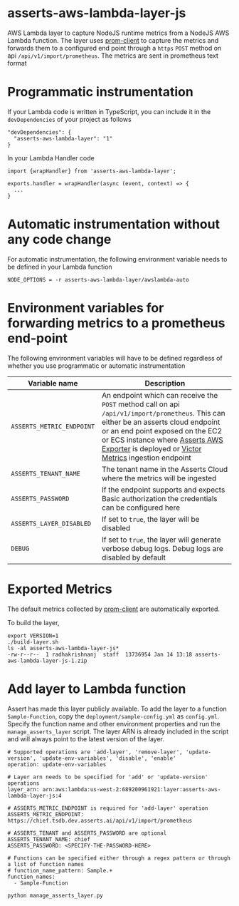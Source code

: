 # asserts-aws-lambda-layer-js

AWS Lambda layer to capture NodeJS runtime metrics from a NodeJS AWS Lambda function. The layer
uses [prom-client](https://github.com/siimon/prom-client) to capture the metrics and forwards them to a configured end
point through a `https` `POST` method on api `/api/v1/import/prometheus`. The metrics are sent in prometheus text format

# Programmatic instrumentation

If your Lambda code is written in TypeScript, you can include it in the `devDependencies` of your project as follows

```
"devDependencies": {
  "asserts-aws-lambda-layer": "1"
}
```

In your Lambda Handler code

```
import {wrapHandler} from 'asserts-aws-lambda-layer';

exports.handler = wrapHandler(async (event, context) => {
  ...
}
```

# Automatic instrumentation without any code change

For automatic instrumentation, the following environment variable needs to be defined in your Lambda function

```
NODE_OPTIONS = -r asserts-aws-lambda-layer/awslambda-auto
```

# Environment variables for forwarding metrics to a prometheus end-point

The following environment variables will have to be defined regardless of whether you use programmatic or automatic
instrumentation

|Variable name| Description|
|-------------|------------|
|`ASSERTS_METRIC_ENDPOINT`|An endpoint which can receive the `POST` method call on api `/api/v1/import/prometheus`. This can either be an asserts cloud endpoint or an end point exposed on the EC2 or ECS instance where [Asserts AWS Exporter](https://app.gitbook.com/o/-Mih12_HEHZ0gGyaqQ0X/s/-Mih17ZSkwF7P2VxUo4u/quickstart-guide/setting-up-aws-serverless-monitoring) is deployed or [Victor Metrics](https://victoriametrics.com/) ingestion endpoint |
|`ASSERTS_TENANT_NAME`|The tenant name in the Asserts Cloud where the metrics will be ingested |
|`ASSERTS_PASSWORD`|If the endpoint supports and expects Basic authorization the credentials can be configured here |
|`ASSERTS_LAYER_DISABLED`| If set to `true`, the layer will be disabled|
|`DEBUG`|If set to `true`, the layer will generate verbose debug logs. Debug logs are disabled by default|

# Exported Metrics

The default metrics collected by [prom-client](https://github.com/siimon/prom-client) are automatically exported.

To build the layer,

```
export VERSION=1
./build-layer.sh
ls -al asserts-aws-lambda-layer-js*
-rw-r--r--  1 radhakrishnanj  staff  13736954 Jan 14 13:18 asserts-aws-lambda-layer-js-1.zip
```

# Add layer to Lambda function

Assert has made this layer publicly available. To add the layer to a function `Sample-Function`, copy the 
`deployment/sample-config.yml` as `config.yml`. Specify the function name and other environment properties 
and run the `manage_asserts_layer` script. The layer ARN is already included in the script and will always point to 
the latest version of the layer.

```
# Supported operations are 'add-layer', 'remove-layer', 'update-version', 'update-env-variables', 'disable', 'enable'
operation: update-env-variables

# Layer arn needs to be specified for 'add' or 'update-version' operations
layer_arn: arn:aws:lambda:us-west-2:689200961921:layer:asserts-aws-lambda-layer-js:4

# ASSERTS_METRIC_ENDPOINT is required for 'add-layer' operation
ASSERTS_METRIC_ENDPOINT: https://chief.tsdb.dev.asserts.ai/api/v1/import/prometheus

# ASSERTS_TENANT and ASSERTS_PASSWORD are optional
ASSERTS_TENANT_NAME: chief
ASSERTS_PASSWORD: <SPECIFY-THE-PASSWORD-HERE>

# Functions can be specified either through a regex pattern or through a list of function names
# function_name_pattern: Sample.+
function_names:
  - Sample-Function
```

```
python manage_asserts_layer.py
```










